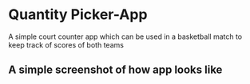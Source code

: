 # Quantity Picker-App
A simple court counter app which can be used in a basketball match to keep track of scores of both teams


## A simple screenshot of how app looks like

